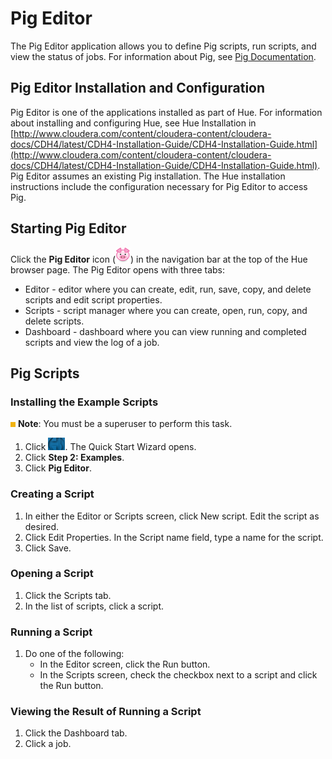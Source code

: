 
<link rel="stylesheet" href="docbook.css" type="text/css" media="screen" title="no title" charset="utf-8"></link>

Pig Editor
==========

The Pig Editor application allows you to define Pig scripts, run
scripts, and view the status of jobs. For information about Pig, see
[Pig Documentation](http://archive.cloudera.com/cdh4/cdh/4/pig/).

Pig Editor Installation and Configuration
-----------------------------------------

Pig Editor is one of the applications installed as part of Hue. For
information about installing and configuring Hue, see Hue Installation
in
[http://www.cloudera.com/content/cloudera-content/cloudera-docs/CDH4/latest/CDH4-Installation-Guide/CDH4-Installation-Guide.html](http://www.cloudera.com/content/cloudera-content/cloudera-docs/CDH4/latest/CDH4-Installation-Guide/CDH4-Installation-Guide.html).
Pig Editor assumes an existing Pig installation. The Hue installation
instructions include the configuration necessary for Pig Editor to
access Pig.

Starting Pig Editor
-------------------

Click the **Pig Editor** icon (![image](images/icon_pig_24.png)) in the
navigation bar at the top of the Hue browser page. The Pig Editor opens
with three tabs:

-   Editor - editor where you can create, edit, run, save, copy, and
    delete scripts and edit script properties.
-   Scripts - script manager where you can create, open, run, copy, and
    delete scripts.
-   Dashboard - dashboard where you can view running and completed
    scripts and view the log of a job.

Pig Scripts
-----------

### Installing the Example Scripts

![image](images/note.jpg) **Note**: You must be a superuser to perform
this task.

1.  Click ![image](images/quick_start.png). The Quick Start Wizard
    opens.
2.  Click **Step 2: Examples**.
3.  Click **Pig Editor**.

### Creating a Script

1.  In either the Editor or Scripts screen, click New script. Edit the
    script as desired.
2.  Click Edit Properties. In the Script name field, type a name for the
    script.
3.  Click Save.

### Opening a Script

1.  Click the Scripts tab.
2.  In the list of scripts, click a script.

### Running a Script

1.  Do one of the following:
    -   In the Editor screen, click the Run button.
    -   In the Scripts screen, check the checkbox next to a script and
        click the Run button.

### Viewing the Result of Running a Script

1.  Click the Dashboard tab.
2.  Click a job.
